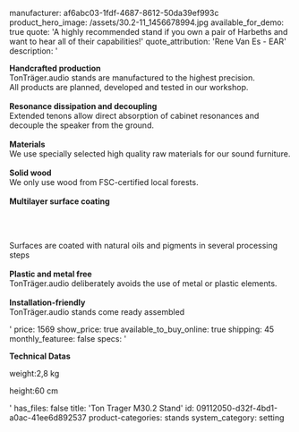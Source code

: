 manufacturer: af6abc03-1fdf-4687-8612-50da39ef993c
product_hero_image: /assets/30.2-11_1456678994.jpg
available_for_demo: true
quote: 'A highly recommended stand if you own a pair of Harbeths and want to hear all of their capabilities!'
quote_attribution: 'Rene Van Es - EAR'
description: '<p><b>Handcrafted production</b><br>TonTräger.audio stands are manufactured to the highest precision.&nbsp;<br>All products are planned, developed and tested in our workshop.&nbsp;<br><br><b>Resonance dissipation and decoupling</b><br>Extended tenons allow direct absorption of cabinet resonances and decouple the speaker from the ground.<br><br><b>Materials<br></b>We use specially selected high quality raw materials for our sound furniture.<br><b><br>Solid wood<br></b>We only use wood from FSC-certified local forests.<br><b><br></b><b>Multilayer surface coating</b></p><p>&nbsp;<br></p><p><br>Surfaces are coated with natural oils and pigments in several processing steps<br><br><b>Plastic and metal free</b><br>TonTräger.audio deliberately avoids the use of metal or plastic elements.<br><br><b>Installation-friendly</b><br>TonTräger.audio stands come ready assembled</p>'
price: 1569
show_price: true
available_to_buy_online: true
shipping: 45
monthly_featuree: false
specs: '<p><b>Technical Datas</b></p><p>weight:2,8 kg</p><p>height:60 cm</p>'
has_files: false
title: 'Ton Trager M30.2 Stand'
id: 09112050-d32f-4bd1-a0ac-41ee6d892537
product-categories: stands
system_category: setting

